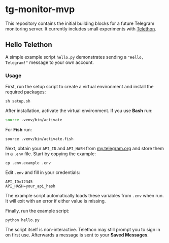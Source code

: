 # tg-monitor-mvp

This repository contains the initial building blocks for a future Telegram monitoring server. It currently includes small experiments with [Telethon](https://github.com/LonamiWebs/Telethon).

## Hello Telethon

A simple example script `hello.py` demonstrates sending a `"Hello, Telegram!"` message to your own account.

### Usage

First, run the setup script to create a virtual environment and install the required packages:

```shell
sh setup.sh
```

After installation, activate the virtual environment. If you use **Bash** run:

```bash
source .venv/bin/activate
```

For **Fish** run:

```fish
source .venv/bin/activate.fish
```

Next, obtain your `API_ID` and `API_HASH` from [my.telegram.org](https://my.telegram.org) and store them in a `.env` file. Start by copying the example:

```shell
cp .env.example .env
```

Edit `.env` and fill in your credentials:

```env
API_ID=12345
API_HASH=your_api_hash
```

The example script automatically loads these variables from `.env` when run. It will exit with an error if either value is missing.

Finally, run the example script:

```shell
python hello.py
```

The script itself is non-interactive. Telethon may still prompt you to sign in on first use. Afterwards a message is sent to your **Saved Messages**.
